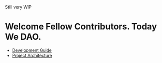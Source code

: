 Still very WIP

# Welcome Fellow Contributors. Today We DAO.

- [Development Guide](./development.md)
- [Project Architecture](./architecture.md)
